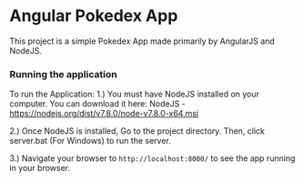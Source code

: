 # Angular Pokedex App

This project is a simple Pokedex App made primarily by AngularJS and NodeJS.

### Running the application

To run the Application:
1.) You must have NodeJS installed on your computer. You can download it here:
NodeJS - https://nodejs.org/dist/v7.8.0/node-v7.8.0-x64.msi

2.) Once NodeJS is installed, Go to the project directory. Then, click server.bat (For Windows) to run the server.

3.) Navigate your browser to `http://localhost:8000/` to see the app running in your browser.



